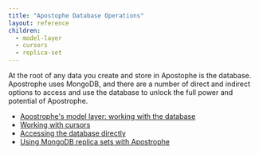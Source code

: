 ```yaml
---
title: "Apostophe Database Operations"
layout: reference
children:
  - model-layer
  - cursors
  - replica-set
---
```


At the root of any data you create and store in Apostophe is the database. Apostrophe uses MongoDB, and there are a number of direct and indirect options to access and use the database to unlock the full power and potential of Apostrophe.

* [Apostrophe's model layer: working with the database](tutorials/advanced-development/06-database/model-layer.md)
* [Working with cursors](tutorials/advanced-development/06-database/cursors.md)
* [Accessing the database directly](tutorials/advanced-development/06-database/accessing-the-database-directly.md)
* [Using MongoDB replica sets with Apostrophe](tutorials/advanced-development/06-database/replica-set.md)

